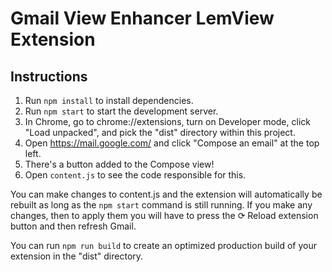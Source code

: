 # Gmail View Enhancer LemView Extension


## Instructions

1. Run `npm install` to install dependencies.
2. Run `npm start` to start the development server.
3. In Chrome, go to chrome://extensions, turn on Developer mode, click "Load unpacked", and pick the "dist" directory within this project.
4. Open https://mail.google.com/ and click "Compose an email" at the top left.
5. There's a button added to the Compose view!
6. Open `content.js` to see the code responsible for this.

You can make changes to content.js and the extension will automatically be rebuilt as long as the `npm start` command is still running. If you make any changes, then to apply them you will have to press the ⟳ Reload extension button and then refresh Gmail.

You can run `npm run build` to create an optimized production build of your extension in the "dist" directory.
